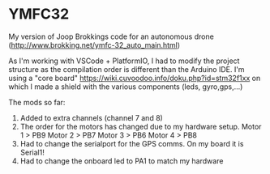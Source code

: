 # YMFC32
My version of Joop Brokkings code for an autonomous drone (http://www.brokking.net/ymfc-32_auto_main.html)

As I'm working with VSCode + PlatformIO, I had to modify the project structure as the compilation order is different than the Arduino IDE.
I'm using a "core board" https://wiki.cuvoodoo.info/doku.php?id=stm32f1xx on which I made a shield with the various components (leds, gyro,gps,...)

The mods so far:
1. Added to extra channels (channel 7 and 8)
2. The order for the motors has changed due to my hardware setup.
    Motor 1 > PB9
    Motor 2 > PB7
    Motor 3 > PB6
    Motor 4 > PB8
3. Had to change the serialport for the GPS comms. On my board it is Serial1!
4. Had to change the onboard led to PA1 to match my hardware

